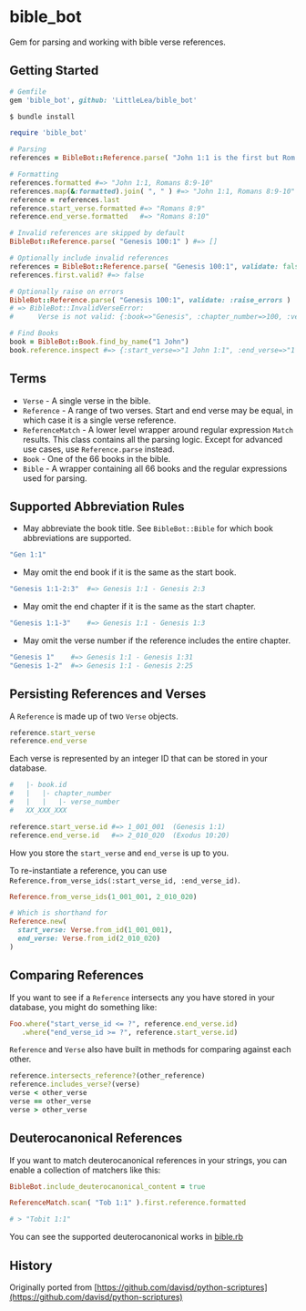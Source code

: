 # bible_bot

Gem for parsing and working with bible verse references.

## Getting Started

```ruby
# Gemfile
gem 'bible_bot', github: 'LittleLea/bible_bot'
```

```bash
$ bundle install
```

```ruby
require 'bible_bot'

# Parsing
references = BibleBot::Reference.parse( "John 1:1 is the first but Rom 8:9-10 is another." )

# Formatting
references.formatted #=> "John 1:1, Romans 8:9-10"
references.map(&:formatted).join( ", " ) #=> "John 1:1, Romans 8:9-10"
reference = references.last
reference.start_verse.formatted #=> "Romans 8:9"
reference.end_verse.formatted   #=> "Romans 8:10"

# Invalid references are skipped by default
BibleBot::Reference.parse( "Genesis 100:1" ) #=> []

# Optionally include invalid references
references = BibleBot::Reference.parse( "Genesis 100:1", validate: false )
references.first.valid? #=> false

# Optionally raise on errors
BibleBot::Reference.parse( "Genesis 100:1", validate: :raise_errors )
# => BibleBot::InvalidVerseError:
#      Verse is not valid: {:book=>"Genesis", :chapter_number=>100, :verse_number=>1}

# Find Books
book = BibleBot::Book.find_by_name("1 John")
book.reference.inspect #=> {:start_verse=>"1 John 1:1", :end_verse=>"1 John 5:21"}
```

## Terms

* `Verse` - A single verse in the bible.
* `Reference` - A range of two verses. Start and end verse may be equal, in which case it is a single verse reference.
* `ReferenceMatch` - A lower level wrapper around regular expression `Match` results. This class contains all the parsing logic. Except for advanced use cases, use `Reference.parse` instead.
* `Book` - One of the 66 books in the bible.
* `Bible` - A wrapper containing all 66 books and the regular expressions used for parsing.

## Supported Abbreviation Rules

* May abbreviate the book title. See `BibleBot::Bible` for which book abbreviations are supported.

```ruby
"Gen 1:1"
```

* May omit the end book if it is the same as the start book.

```ruby
"Genesis 1:1-2:3"  #=> Genesis 1:1 - Genesis 2:3
```

* May omit the end chapter if it is the same as the start chapter.

```ruby
"Genesis 1:1-3"    #=> Genesis 1:1 - Genesis 1:3
```

* May omit the verse number if the reference includes the entire chapter.

```ruby
"Genesis 1"    #=> Genesis 1:1 - Genesis 1:31
"Genesis 1-2"  #=> Genesis 1:1 - Genesis 2:25
```

## Persisting References and Verses

A `Reference` is made up of two `Verse` objects.

```ruby
reference.start_verse
reference.end_verse
```

Each verse is represented by an integer ID that can be stored in your database.

```ruby
#   |- book.id
#   |   |- chapter_number
#   |   |   |- verse_number
#   XX_XXX_XXX

reference.start_verse.id #=> 1_001_001  (Genesis 1:1)
reference.end_verse.id   #=> 2_010_020  (Exodus 10:20)
```

How you store the `start_verse` and `end_verse` is up to you.

To re-instantiate a reference, you can use `Reference.from_verse_ids(:start_verse_id, :end_verse_id)`.

```ruby
Reference.from_verse_ids(1_001_001, 2_010_020)

# Which is shorthand for
Reference.new(
  start_verse: Verse.from_id(1_001_001),
  end_verse: Verse.from_id(2_010_020)
)
```


## Comparing References

If you want to see if a `Reference` intersects any you have stored in your database, you might do something like:

```ruby
Foo.where("start_verse_id <= ?", reference.end_verse.id)
   .where("end_verse_id >= ?", reference.start_verse.id)
```

`Reference` and `Verse` also have built in methods for comparing against each other.

```ruby
reference.intersects_reference?(other_reference)
reference.includes_verse?(verse)
verse < other_verse
verse == other_verse
verse > other_verse
```

## Deuterocanonical References

If you want to match deuterocanonical references in your strings, you can enable a collection of matchers like this:

```ruby
BibleBot.include_deuterocanonical_content = true

ReferenceMatch.scan( "Tob 1:1" ).first.reference.formatted

# > "Tobit 1:1"
```

You can see the supported deuterocanonical works in [bible.rb](https://github.com/LittleLea/bible_bot/blob/b94fe9b3948ceb23d39961ffdc4bdf7ffe23eff3/lib/bible_bot/bible.rb#L537)

## History

Originally ported from [https://github.com/davisd/python-scriptures](https://github.com/davisd/python-scriptures)
